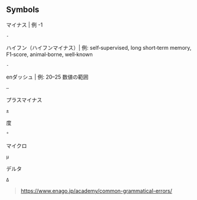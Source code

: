 ## Symbols

マイナス | 例 -1 
```
-
```

ハイフン（ハイフンマイナス）| 例: self‐supervised, long short‐term memory, F1‐score, animal‐borne, well‐known  
```
‐
``` 

enダッシュ | 例:  20–25 数値の範囲
```
–
```

プラスマイナス
```
±
```

度 
```
°
```

マイクロ
```
µ
```

デルタ
```
Δ
``` 

> https://www.enago.jp/academy/common-grammatical-errors/
